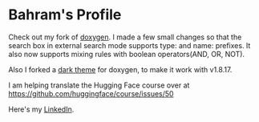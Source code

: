 # Bahram's Profile

Check out my fork of [doxygen](https://github.com/jowharshamshiri/doxygen). I made a few small changes so that the search box in external search mode supports type: and name: prefixes. It also now supports mixing rules with
boolean operators(AND, OR, NOT).

Also I forked a [dark theme](https://github.com/jowharshamshiri/doxygen-awesome-css) for doxygen, to make it work with v1.8.17.

I am helping translate the Hugging Face course over at https://github.com/huggingface/course/issues/50

Here's my [LinkedIn](http://linkedin.com/in/joharshamshiri).
